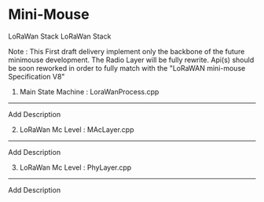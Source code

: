 # Mini-Mouse
LoRaWan Stack
LoRaWan Stack


Note : This First draft delivery implement only the backbone of the future minimouse development.
       The Radio Layer will be fully rewrite.
       Api(s) should be soon reworked in order to fully match with the "LoRaWAN mini-mouse Specification V8"
       
 

1. Main State Machine : LoraWanProcess.cpp
------------------------------------------
Add Description

2. LoRaWan Mc Level : MAcLayer.cpp
------------------------------------------
Add Description

3. LoRaWan Mc Level : PhyLayer.cpp
------------------------------------------
Add Description

